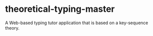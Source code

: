 # theoretical-typing-master
A Web-based typing tutor application that is based on a key-sequence theory.

